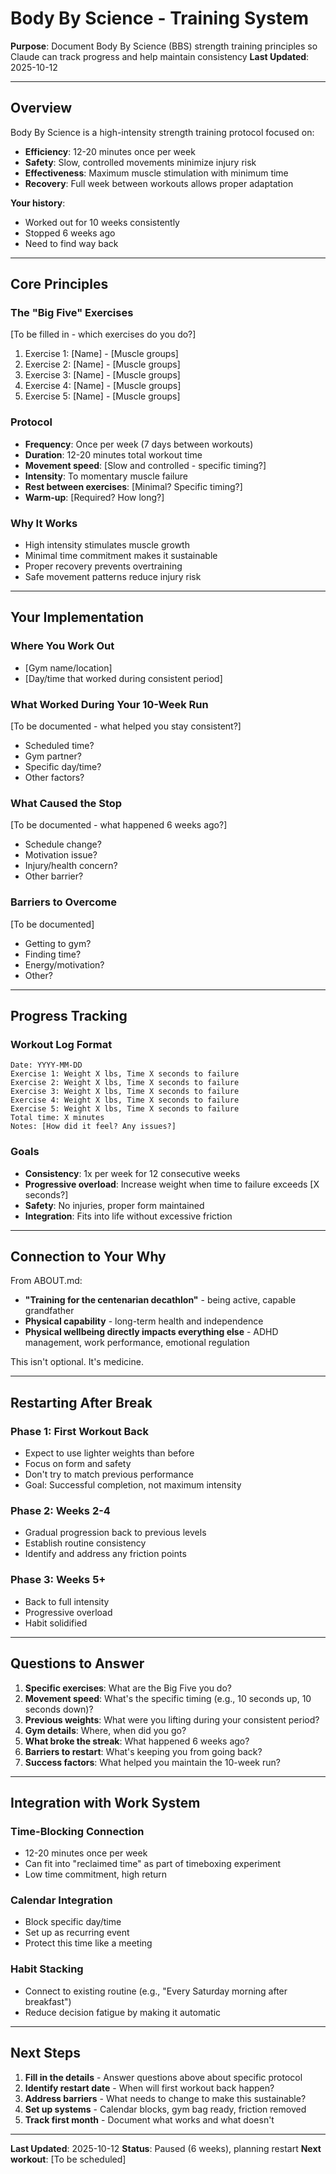 # Body By Science - Training System

**Purpose**: Document Body By Science (BBS) strength training principles so Claude can track progress and help maintain consistency
**Last Updated**: 2025-10-12

---

## Overview

Body By Science is a high-intensity strength training protocol focused on:
- **Efficiency**: 12-20 minutes once per week
- **Safety**: Slow, controlled movements minimize injury risk
- **Effectiveness**: Maximum muscle stimulation with minimum time
- **Recovery**: Full week between workouts allows proper adaptation

**Your history**:
- Worked out for 10 weeks consistently
- Stopped 6 weeks ago
- Need to find way back

---

## Core Principles

### The "Big Five" Exercises
[To be filled in - which exercises do you do?]
1. Exercise 1: [Name] - [Muscle groups]
2. Exercise 2: [Name] - [Muscle groups]
3. Exercise 3: [Name] - [Muscle groups]
4. Exercise 4: [Name] - [Muscle groups]
5. Exercise 5: [Name] - [Muscle groups]

### Protocol
- **Frequency**: Once per week (7 days between workouts)
- **Duration**: 12-20 minutes total workout time
- **Movement speed**: [Slow and controlled - specific timing?]
- **Intensity**: To momentary muscle failure
- **Rest between exercises**: [Minimal? Specific timing?]
- **Warm-up**: [Required? How long?]

### Why It Works
- High intensity stimulates muscle growth
- Minimal time commitment makes it sustainable
- Proper recovery prevents overtraining
- Safe movement patterns reduce injury risk

---

## Your Implementation

### Where You Work Out
- [Gym name/location]
- [Day/time that worked during consistent period]

### What Worked During Your 10-Week Run
[To be documented - what helped you stay consistent?]
- Scheduled time?
- Gym partner?
- Specific day/time?
- Other factors?

### What Caused the Stop
[To be documented - what happened 6 weeks ago?]
- Schedule change?
- Motivation issue?
- Injury/health concern?
- Other barrier?

### Barriers to Overcome
[To be documented]
- Getting to gym?
- Finding time?
- Energy/motivation?
- Other?

---

## Progress Tracking

### Workout Log Format
```
Date: YYYY-MM-DD
Exercise 1: Weight X lbs, Time X seconds to failure
Exercise 2: Weight X lbs, Time X seconds to failure
Exercise 3: Weight X lbs, Time X seconds to failure
Exercise 4: Weight X lbs, Time X seconds to failure
Exercise 5: Weight X lbs, Time X seconds to failure
Total time: X minutes
Notes: [How did it feel? Any issues?]
```

### Goals
- **Consistency**: 1x per week for 12 consecutive weeks
- **Progressive overload**: Increase weight when time to failure exceeds [X seconds?]
- **Safety**: No injuries, proper form maintained
- **Integration**: Fits into life without excessive friction

---

## Connection to Your Why

From ABOUT.md:
- **"Training for the centenarian decathlon"** - being active, capable grandfather
- **Physical capability** - long-term health and independence
- **Physical wellbeing directly impacts everything else** - ADHD management, work performance, emotional regulation

This isn't optional. It's medicine.

---

## Restarting After Break

### Phase 1: First Workout Back
- Expect to use lighter weights than before
- Focus on form and safety
- Don't try to match previous performance
- Goal: Successful completion, not maximum intensity

### Phase 2: Weeks 2-4
- Gradual progression back to previous levels
- Establish routine consistency
- Identify and address any friction points

### Phase 3: Weeks 5+
- Back to full intensity
- Progressive overload
- Habit solidified

---

## Questions to Answer

1. **Specific exercises**: What are the Big Five you do?
2. **Movement speed**: What's the specific timing (e.g., 10 seconds up, 10 seconds down)?
3. **Previous weights**: What were you lifting during your consistent period?
4. **Gym details**: Where, when did you go?
5. **What broke the streak**: What happened 6 weeks ago?
6. **Barriers to restart**: What's keeping you from going back?
7. **Success factors**: What helped you maintain the 10-week run?

---

## Integration with Work System

### Time-Blocking Connection
- 12-20 minutes once per week
- Can fit into "reclaimed time" as part of timeboxing experiment
- Low time commitment, high return

### Calendar Integration
- Block specific day/time
- Set up as recurring event
- Protect this time like a meeting

### Habit Stacking
- Connect to existing routine (e.g., "Every Saturday morning after breakfast")
- Reduce decision fatigue by making it automatic

---

## Next Steps

1. **Fill in the details** - Answer questions above about specific protocol
2. **Identify restart date** - When will first workout back happen?
3. **Address barriers** - What needs to change to make this sustainable?
4. **Set up systems** - Calendar blocks, gym bag ready, friction removed
5. **Track first month** - Document what works and what doesn't

---

**Last Updated**: 2025-10-12
**Status**: Paused (6 weeks), planning restart
**Next workout**: [To be scheduled]
